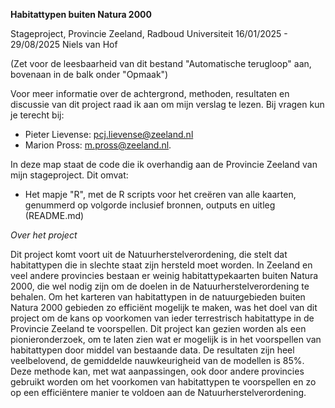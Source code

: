 **Habitattypen buiten Natura 2000**

Stageproject, Provincie Zeeland, Radboud Universiteit
16/01/2025 - 29/08/2025
Niels van Hof

(Zet voor de leesbaarheid van dit bestand "Automatische terugloop" aan, bovenaan in de balk onder "Opmaak")

Voor meer informatie over de achtergrond, methoden, resultaten en discussie van dit project raad ik aan om mijn verslag te lezen. Bij vragen kun je terecht bij:
- Pieter Lievense: pcj.lievense@zeeland.nl
- Marion Pross: m.pross@zeeland.nl.

In deze map staat de code die ik overhandig aan de Provincie Zeeland van mijn stageproject.
Dit omvat:
- Het mapje "R", met de R scripts voor het creëren van alle kaarten, genummerd op volgorde inclusief bronnen, outputs en uitleg (README.md)

*Over het project*

Dit project komt voort uit de Natuurherstelverordening, die stelt dat habitattypen die in slechte staat zijn hersteld moet worden. In Zeeland en veel andere provincies bestaan er weinig habitattypekaarten buiten Natura 2000, die wel nodig zijn om de doelen in de Natuurherstelverordening te behalen. Om het karteren van habitattypen in de natuurgebieden buiten Natura 2000 gebieden zo efficiënt mogelijk te maken, was het doel van dit project om de kans op voorkomen van ieder terrestrisch habitattype in de Provincie Zeeland te voorspellen. Dit project kan gezien worden als een pionieronderzoek, om te laten zien wat er mogelijk is in het voorspellen van habitattypen door middel van bestaande data. De resultaten zijn heel veelbelovend, de gemiddelde nauwkeurigheid van de modellen is 85%. Deze methode kan, met wat aanpassingen, ook door andere provincies gebruikt worden om het voorkomen van habitattypen te voorspellen en zo op een efficiëntere manier te voldoen aan de Natuurherstelverordening.





